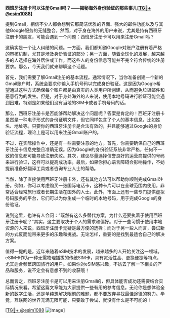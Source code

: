**西班牙注册卡可以注册Gmail吗？——揭秘海外身份验证的那些事儿[[TG💪+ @esim1088](https://t.me/s/esim1088)]**

提到Gmail，相信不少人都会想到它那简洁优雅的界面、强大的邮件功能以及与其他Google服务的无缝整合。然而，对于身在海外的用户来说，尤其是持有西班牙注册卡的朋友，可能会遇到一个问题：西班牙注册卡可以用来注册Gmail吗？

这确实是一个让人纠结的问题。一方面，我们都知道Google对账户注册有着严格的审核机制，尤其是涉及身份验证的部分；另一方面，随着全球化的发展，越来越多的人选择在海外居住或工作，而这些人的身份信息可能并不完全符合传统的注册要求。那么，今天我们就来聊聊这个话题。

首先，我们需要了解Gmail注册的基本流程。通常情况下，当你准备创建一个新的Gmail账户时，系统会要求你输入手机号码以完成身份验证。这是因为Google希望通过这种方式确保每个账户都是由真实的人类用户所创建，从而避免垃圾邮件和恶意行为的发生。但是，对于身处海外的人来说，使用本地号码进行验证可能会遇到困难，特别是如果他们没有当地的SIM卡或者手机号码的话。

那么，西班牙注册卡是否能够帮助解决这个问题呢？答案是肯定的！西班牙注册卡虽然是一种电子形式的身份证明文件，但它同样包含了个人的基本信息，比如姓名、地址等。只要你的西班牙注册卡是合法有效的，并且能够通过Google的身份验证流程，理论上是可以用来注册Gmail账户的。

不过，在实际操作中，还是有一些需要注意的地方。首先，你需要确保自己的西班牙注册卡信息完整且准确无误。因为Google的身份验证系统非常严格，任何不一致的信息都可能导致注册失败。其次，建议尽量选择信誉良好的运营商提供的号码来进行验证，这样可以提高成功率。最后，如果你担心语言障碍会影响操作，不妨提前准备好翻译工具或者咨询专业人士的帮助。

当然，除了直接使用西班牙注册卡外，还有其他方法可以帮助你顺利完成Gmail注册。例如，你可以考虑购买一张国际电话卡，这种卡片可以在全球范围内使用，非常适合经常旅行或者长期生活在国外的人士。此外，市面上还有一些专门提供虚拟号码服务的平台，它们可以为你生成一个临时的本地号码，用于完成Google的身份验证。

说到这里，也许有人会问：“既然有这么多替代方案，为什么还要执着于使用西班牙注册卡呢？”其实，这主要取决于个人的需求和偏好。对于一些习惯于使用本地资源的人来说，西班牙注册卡无疑是最方便的选择；而对于另一些人而言，尝试新的方式反而能带来更多的乐趣和挑战。无论怎样，重要的是找到最适合自己的解决方案。

值得一提的是，近年来随着eSIM技术的发展，越来越多的人开始关注这一领域。eSIM卡作为一种无需物理插拔的传统SIM卡，具有灵活性高、更换便捷等特点，尤其适合频繁跨国旅行的用户。如果你对eSIM感兴趣，不妨去了解一下相关的产品和服务，说不定会有意想不到的收获哦！

总而言之，西班牙注册卡是可以用来注册Gmail的，但具体能否成功还需要结合实际情况来看。希望这篇文章能为大家提供一些有用的参考信息。无论你是想体验全新的数字生活，还是单纯想解决眼前的难题，都不要放弃寻找最佳途径的努力。毕竟，互联网的世界充满无限可能，只要敢于尝试，就没有什么是不可能的！

[[TG💪+ @esim1088](https://t.me/s/esim1088) ![Image](https://i.postimg.cc/4NQfJmqS/Snipaste-2025-05-13-00-14-12.png)]